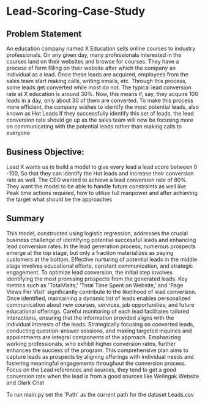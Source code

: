 # Lead-Scoring-Case-Study

## Problem Statement
An education company named X Education sells online courses to industry professionals. On any given day, many professionals interested in the courses land on their websites and browse for courses. They have a process of form filling on their website after which the company an individual as a lead.
Once these leads are acquired, employees from the sales team start making calls, writing emails, etc. Through this process, some leads get converted while most do not.
The typical lead conversion rate at X education is around 30%. Now, this means if, say, they acquire 100 leads in a day, only about 30 of them are converted. To make this process more efficient, the company wishes to identify the most potential leads, also known as Hot Leads
If they successfully identify this set of leads, the lead conversion rate should go up as the sales team will now be focusing more on communicating with the potential leads rather than making calls to everyone

## Business Objective:
Lead X wants us to build a model to give every lead a lead score between 0 -100, So that they can identify the Hot leads and increase their conversion rate as well.
The CEO wanted to achieve a lead conversion rate of 80%.
They want the model to be able to handle future constraints as well like Peak time actions required, how to utilize full manpower and after achieving the target what should be the approaches

## Summary
This model, constructed using logistic regression, addresses the crucial business challenge of identifying potential successful leads and enhancing lead conversion rates.
In the lead generation process, numerous prospects emerge at the top stage, but only a fraction materializes as paying customers at the bottom. Effective nurturing of potential leads in the middle stage involves educational efforts, constant communication, and strategic engagement.
To optimize lead conversion, the initial step involves identifying the most promising prospects from the generated leads. Key metrics such as 'TotalVisits,' 'Total Time Spent on Website,' and 'Page Views Per Visit' significantly contribute to the likelihood of lead conversion.
Once identified, maintaining a dynamic list of leads enables personalized communication about new courses, services, job opportunities, and future educational offerings. Careful monitoring of each lead facilitates tailored interactions, ensuring that the information provided aligns with the individual interests of the leads.
Strategically focusing on converted leads, conducting question-answer sessions, and making targeted inquiries and appointments are integral components of the approach.
Emphasizing working professionals, who exhibit higher conversion rates, further enhances the success of the program. This comprehensive plan aims to capture leads as prospects by aligning offerings with individual needs and fostering meaningful engagements throughout the conversion process.
Focus on the Lead references and sources, they tend to get a good conversion rate when the lead is from a good sources like Welingak Website and Olark Chat


To run main.py set the 'Path' as the current path for the dataset Leads.csv
